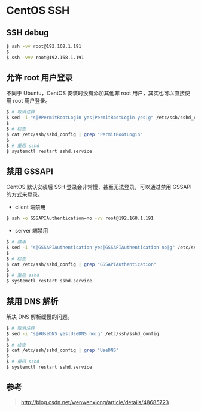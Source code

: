 # CentOS SSH

## SSH debug

```bash
$ ssh -vv root@192.168.1.191
$
$ ssh -vvv root@192.168.1.191
```

## 允许 root 用户登录

不同于 Ubuntu，CentOS 安装时没有添加其他非 root 用户，其实也可以直接使用 root 用户登录。

```bash
$ # 取消注释
$ sed -i "s|#PermitRootLogin yes|PermitRootLogin yes|g" /etc/ssh/sshd_config
$
$ # 检查
$ cat /etc/ssh/sshd_config | grep "PermitRootLogin"
$
$ # 重启 sshd
$ systemctl restart sshd.service
```


## 禁用 GSSAPI

CentOS 默认安装后 SSH 登录会非常慢，甚至无法登录，可以通过禁用 GSSAPI 的方式来登录。

* client 端禁用

```bash
$ ssh -o GSSAPIAuthentication=no -vv root@192.168.1.191
```

* server 端禁用

```bash
$ # 禁用
$ sed -i "s|GSSAPIAuthentication yes|GSSAPIAuthentication no|g" /etc/ssh/sshd_config
$
$ # 检查
$ cat /etc/ssh/sshd_config | grep "GSSAPIAuthentication"
$
$ # 重启 sshd
$ systemctl restart sshd.service
```


## 禁用 DNS 解析

解决 DNS 解析缓慢的问题。

```bash
$ # 取消注释
$ sed -i "s|#UseDNS yes|UseDNS no|g" /etc/ssh/sshd_config
$
$ # 检查
$ cat /etc/ssh/sshd_config | grep "UseDNS"
$
$ # 重启 sshd
$ systemctl restart sshd.service
```




## 参考
> http://blog.csdn.net/wenwenxiong/article/details/48685723
